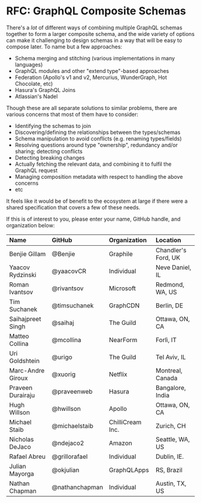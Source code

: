 # RFC: GraphQL Composite Schemas

There's a _lot_ of different ways of combining multiple GraphQL schemas together to form a larger composite schema, and the wide variety of options can make it challenging to design schemas in a way that will be easy to compose later. To name but a few approaches:

- Schema merging and stitching (various implementations in many languages)
- GraphQL modules and other "extend type"-based approaches
- Federation (Apollo's v1 and v2, Mercurius, WunderGraph, Hot Chocolate, etc)
- Hasura's GraphQL Joins
- Atlassian's Nadel

Though these are all separate solutions to similar problems, there are various concerns that most of them have to consider:

- Identifying the schemas to join
- Discovering/defining the relationships between the types/schemas
- Schema manipulation to avoid conflicts (e.g. renaming types/fields)
- Resolving questions around type "ownership", redundancy and/or sharing; detecting conflicts
- Detecting breaking changes
- Actually fetching the relevant data, and combining it to fulfil the GraphQL request
- Managing composition metadata with respect to handling the above concerns
- etc

It feels like it would be of benefit to the ecosystem at large if there were a shared specification that covers a few of these needs.

If this is of interest to you, please enter your name, GitHub handle, and organization below:

| Name              | GitHub         | Organization     | Location            |
| :---------------- | :------------- | :--------------- | :------------------ |
| Benjie Gillam     | @Benjie        | Graphile         | Chandler's Ford, UK |
| Yaacov Rydzinski  | @yaacovCR      | Individual       | Neve Daniel, IL     |
| Roman Ivantsov    | @rivantsov     | Microsoft        | Redmond, WA, US     |
| Tim Suchanek      | @timsuchanek   | GraphCDN         | Berlin, DE          |
| Saihajpreet Singh | @saihaj        | The Guild        | Ottawa, ON, CA      |
| Matteo Collina    | @mcollina      | NearForm         | Forlì, IT           |
| Uri Goldshtein    | @urigo         | The Guild        | Tel Aviv, IL        |
| Marc-Andre Giroux | @xuorig        | Netflix          | Montreal, Canada    |
| Praveen Durairaju | @praveenweb    | Hasura           | Bangalore, India    |
| Hugh Willson      | @hwillson      | Apollo           | Ottawa, ON, CA      |
| Michael Staib     | @michaelstaib  | ChilliCream Inc. | Zurich, CH          |
| Nicholas DeJaco   | @ndejaco2      | Amazon           | Seattle, WA, US     |
| Rafael Abreu      | @grillorafael  | Individual       | Dublin, IE.         |
| Julian Mayorga    | @okjulian      | GraphQLApps      | RS, Brazil          |
| Nathan Chapman    | @nathanchapman | Individual       | Austin, TX, US      |
